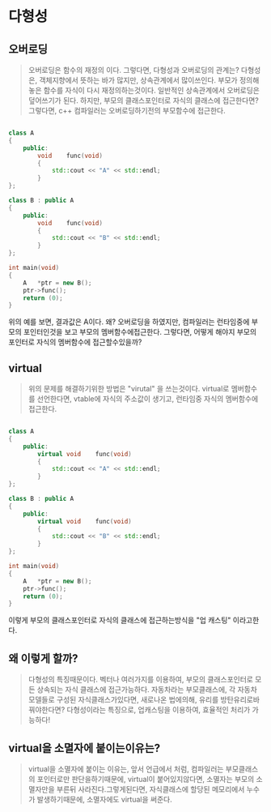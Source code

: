 # 다형성

## 오버로딩
> 오버로딩은 함수의 재정의 이다. 그렇다면, 다형성과 오버로딩의 관계는?
다형성은, 객체지향에서 뜻하는 바가 많지만, 상속관계에서 많이쓰인다.
부모가 정의해놓은 함수를 자식이 다시 재정의하는것이다. 일반적인 상속관계에서 오버로딩은 덮어쓰기가 된다.
하지만, 부모의 클래스포인터로 자식의 클래스에 접근한다면? 그렇다면, c++ 컴파일러는 오버로딩하기전의 부모함수에 접근한다.

```cpp

class A
{
	public:
		void	func(void)
		{
			std::cout << "A" << std::endl;
		}
};

class B : public A
{
	public:
		void 	func(void)
		{
			std::cout << "B" << std::endl;
		}
};

int	main(void)
{
	A	*ptr = new B();
	ptr->func();
	return (0);
}
```
위의 예를 보면, 결과값은 A이다. 왜? 오버로딩을 하였지만, 컴파일러는 런타임중에 부모의 포인터인것을 보고 부모의 멤버함수에접근한다.
그렇다면, 어떻게 해야지 부모의 포인터로 자식의 멤버함수에 접근할수있을까?

## virtual
> 위의 문제를 해결하기위한 방법은 "virutal" 을 쓰는것이다. virtual로 멤버함수를 선언한다면, vtable에 자식의 주소값이 생기고, 런타임중 자식의 멤버함수에 접근한다.

```cpp

class A
{
	public:
		virtual void	func(void)
		{
			std::cout << "A" << std::endl;
		}
};

class B : public A
{
	public:
		virtual void 	func(void)
		{
			std::cout << "B" << std::endl;
		}
};

int	main(void)
{
	A	*ptr = new B();
	ptr->func();
	return (0);
}
```

이렇게 부모의 클래스포인터로 자식의 클래스에 접근하는방식을 "업 캐스팅" 이라고한다.

## 왜 이렇게 할까?
> 다형성의 특징때문이다. 벡터나 여러가지를 이용하여, 부모의 클래스포인터로 모든 상속되는 자식 클래스에 접근가능하다.
자동차라는 부모클래스에, 각 자동차모델들로 구성된 자식클래스가있다면, 새로나온 법에의해, 유리를 방탄유리로바꿔야한다면?
다형성이라는 특징으로, 업캐스팅을 이용하여, 효율적인 처리가 가능하다!

## virtual을 소멸자에 붙이는이유는?
> virtual을 소멸자에 붙이는 이유는, 앞서 언급에서 처럼, 컴파일러는 부모클래스의 포인터로만 판단을하기때문에, virtual이 붙어있지않다면, 소멸자는 부모의 소멸자만을 부른뒤 사라진다.그렇게된다면, 자식클래스에 할당된 메모리에서 누수가 발생하기때문에, 소멸자에도 virtual을 써준다.
